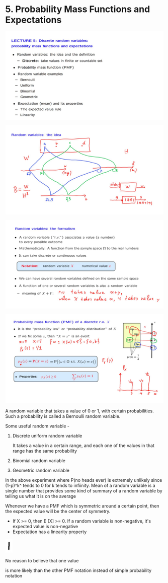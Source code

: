# 5. Probability Mass Functions and Expectations

![image](../../../media/Intro-Syllabus_5.-Probability-Mass-Functions-and-Expectations-image1.jpg)

![image](../../../media/Intro-Syllabus_5.-Probability-Mass-Functions-and-Expectations-image2.jpg)

![image](../../../media/Intro-Syllabus_5.-Probability-Mass-Functions-and-Expectations-image3.jpg)

![image](../../../media/Intro-Syllabus_5.-Probability-Mass-Functions-and-Expectations-image4.jpg)

A random variable that takes a value of 0 or 1, with certain probabilities. Such a probability is called a Bernoulli random variable.

Some useful random variable -

1. Discrete uniform random variable

    It takes a value in a certain range, and each one of the values in that range has the same probability

2. Binomial random variable
3. Geometric random variable

In the above experiment where P(no heads ever) is extremely unlikely since (1-p)^k^ tends to 0 for k tends to infiinity.
Mean of a random variable is a single number that provides some kind of summary of a random variable by telling us what it is on the average

Whenever we have a PMF which is symmetric around a certain point, then the expected value will be the center of symmetry.

- If X >= 0, then E [X] >= 0. If a random variable is non-negative, it's expected value is non-negative
- Expectation has a linearity property

![image](../../../media/Intro-Syllabus_5.-Probability-Mass-Functions-and-Expectations-image18.jpg)

No reason to believe that one value

is more likely than the other
PMF notation instead of simple probability notation
